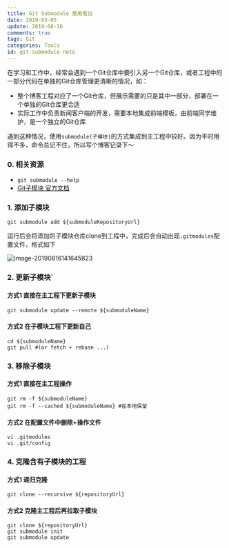 ```yaml
---
title: Git Submodule 使用笔记
date: 2019-03-05
update: 2019-08-16
comments: true
tags: Git
categories: Tools
id: git-submodule-note
---
```

在学习和工作中，经常会遇到一个Git仓库中要引入另一个Git仓库，或者工程中的一部分代码在单独的Git仓库管理更清晰的情况，如：

- 整个博客工程对应了一个Git仓库，但展示需要的只是其中一部分，部署在一个单独的Git仓库更合适
- 实际工作中负责新闻客户端的开发，需要本地集成前端模板，由前端同学维护，是一个独立的Git仓库

遇到这种情况，使用`submodule(子模块)`的方式集成到主工程中较好。因为平时用得不多，命令总记不住，所以写个博客记录下～

<!---more--->



### 0. 相关资源

- `git submodule --help`
- [Git子模块 官方文档](https://git-scm.com/book/zh/v1/Git-工具-子模块)

### 1. 添加子模块

```shell
git submodule add ${submoduleRepositoryUrl}
```

运行后会将添加的子模块仓库clone到工程中，完成后会自动出现`.gitmodules`配置文件，格式如下

![image-20190816141645823](../images/image-20190816141645823.png)

### 2. 更新子模块`

#### 方式1 直接在主工程下更新子模块

```shell
git submodule update --remote ${submoduleName}
```

#### 方式2 在子模块工程下更新自己

```shell
cd ${submoduleName}
git pull #(or fetch + rebase ...)
```

### 3. 移除子模块

#### 方式1 直接在主工程操作

```shell
git rm -f ${submoduleName}
git rm -f --cached ${submoduleName} #在本地保留
```

#### 方式2 在配置文件中删除+操作文件

```shell
vi .gitmodules
vi .git/config
```

### 4. 克隆含有子模块的工程

#### 方式1 递归克隆

```shell
git clone --recursive ${repositoryUrl}
```

#### 方式2 克隆主工程后再拉取子模块

```shell
git clone ${repositoryUrl}
git submodule init
git submodule update
```



